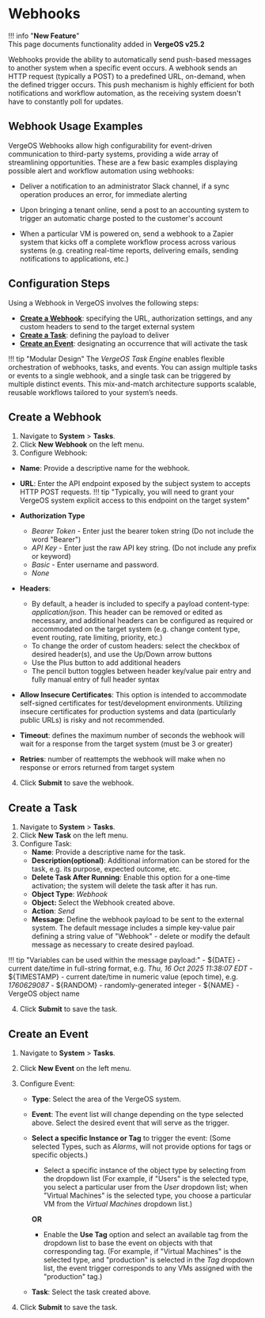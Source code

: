 # Webhooks

!!! info "**New Feature**"  
    This page documents functionality added in **VergeOS v25.2**

Webhooks provide the ability to automatically send push-based messages to another system when a specific event occurs.  A webhook sends an HTTP request (typically a POST) to a predefined URL, on-demand, when the defined trigger occurs.  This push mechanism is highly efficient for both notifications and workflow automation, as the receiving system doesn't have to constantly poll for updates.

## Webhook Usage Examples

VergeOS Webhooks allow high configurability for event-driven communication to third-party systems, providing a wide array of streamlining opportunities. 
These are a few basic examples displaying possible alert and workflow automation using webhooks: 

* Deliver a notification to an administrator Slack channel, if a sync operation produces an error, for immediate alerting 

* Upon bringing a tenant online, send a post to an accounting system to trigger an automatic charge posted to the customer's account

* When a particular VM is powered on, send a webhook to a Zapier system that kicks off a complete workflow process across various systems (e.g. creating real-time reports, delivering emails, sending notifications to applications, etc.) 


## Configuration Steps

Using a Webhook in VergeOS involves the following steps:

* [**Create a Webhook**](#create-a-webhook): specifying the URL, authorization settings, and any custom headers to send to the target external system
* [**Create a Task**](#create-a-task): defining the payload to deliver
* [**Create an Event**](#create-an-event): designating an occurrence that will activate the task

!!! tip "Modular Design"
    The *VergeOS Task Engine* enables flexible orchestration of webhooks, tasks, and events. You can assign multiple tasks or events to a single webhook, and a single task can be triggered by multiple distinct events. This mix-and-match architecture supports scalable, reusable workflows tailored to your system’s needs.

## Create a Webhook

1. Navigate to **System** > **Tasks**.
2. Click **New Webhook** on the left menu.
3. Configure Webhook:  

  * **Name**: Provide a descriptive name for the webhook.
  * **URL**: Enter the API endpoint exposed by the subject system to accepts HTTP POST requests.
!!! tip "Typically, you will need to grant your VergeOS system explicit access to this endpoint on the target system" 

  * **Authorization Type**
      - *Bearer Token* - Enter just the bearer token string (Do not include the word "Bearer")
      - *API Key* - Enter just the raw API key string. (Do not include any prefix or keyword)
      - *Basic* - Enter username and password.
      - *None*

  * **Headers**: 
      - By default, a header is included to specify a payload content-type: *application/json*. This header can be removed or edited as necessary, and additional headers can be configured as required or accommodated on the target system (e.g. change content type, event routing, rate limiting, priority, etc.)
      - To change the order of custom headers: select the checkbox of desired header(s), and use the Up/Down arrow buttons
      - Use the Plus button to add additional headers
      - The pencil button toggles between header key/value pair entry and fully manual entry of full header syntax
  * **Allow Insecure Certificates**: This option is intended to accommodate self-signed certificates for test/development environments.  Utilizing insecure certificates for production systems and data (particularly public URLs) is risky and not recommended.  

  * **Timeout**: defines the maximum number of seconds the webhook will wait for a response from the target system (must be 3 or greater)
  * **Retries**: number of reattempts the webhook will make when no response or errors returned from target system

4. Click **Submit** to save the webhook.

## Create a Task 

1. Navigate to **System** > **Tasks**.
2. Click **New Task** on the left menu.
3. Configure Task:
    * **Name**: Provide a descriptive name for the task.
    * **Description(optional)**: Additional information can be stored for the task, e.g. its purpose, expected outcome, etc.  
    * **Delete Task After Running**: Enable this option for a one-time activation; the system will delete the task after it has run. 
    * **Object Type**: *Webhook*
    * **Object:** Select the Webhook created above.
    * **Action**: *Send*
    * **Message**: Define the webhook payload to be sent to the external system.  The default message includes a simple key-value pair defining a string value of "Webhook" - delete or modify the default message as necessary to create desired payload.

!!! tip "Variables can be used within the message payload:"
    - ${DATE} - current date/time in full-string format, e.g. *Thu, 16 Oct 2025 11:38:07 EDT*
    - ${TIMESTAMP} - current date/time in numeric value (epoch time), e.g. *1760629087* 
    - ${RANDOM} - randomly-generated integer
    - ${NAME} - VergeOS object name
  
4. Click **Submit** to save the task.


## Create an Event

1. Navigate to **System** > **Tasks**.
2. Click **New Event** on the left menu.
3. Configure Event:
    * **Type**: Select the area of the VergeOS system. 
    * **Event**: The event list will change depending on the type selected above.  Select the desired event that will serve as the trigger.
    * **Select a specific Instance or Tag** to trigger the event: (Some selected Types, such as *Alarms*, will not provide options for tags or specific objects.)
        - Select a specific instance of the object type by selecting from the dropdown list (For example, if "Users" is the selected type, you select a particular user from the *User* dropdown list; when "Virtual Machines" is the selected type, you choose a particular VM from the *Virtual Machines* dropdown list.)  
        
        **OR**

        - Enable the **Use Tag** option and select an available tag from the dropdown list to base the event on objects with that corresponding tag.  (For example, if "Virtual Machines" is the selected type, and "production" is selected in the *Tag* dropdown list, the event trigger corresponds to any VMs assigned with the "production" tag.)    
        
    * **Task**: Select the task created above.
  
4. Click **Submit** to save the task. 



